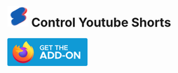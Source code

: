 # ![icon](https://raw.githubusercontent.com/chemtrails/control-youtube-shorts/master/manifest2/48.png) Control Youtube Shorts

[![Firefox](https://raw.githubusercontent.com/chemtrails/control-youtube-shorts/master/ff.png)](https://addons.mozilla.org/en-US/firefox/addon/control-youtube-shorts)
